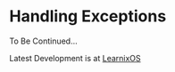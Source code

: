 # Handling Exceptions

To Be Continued...

Latest Development is at [LearnixOS](https://github.com/learnix-os/LearnixOS/)